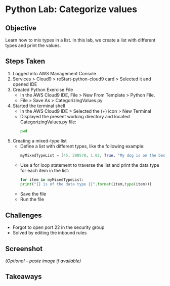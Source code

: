 # Python Lab: Categorize values

## Objective
Learn how to mix types in a list. In this lab, we create a list with different types and print the values.

## Steps Taken
1. Logged into AWS Management Console
2. Services > Cloud9 > reStart-python-cloud9 card > Selected it and opened IDE
3. Created Python Exercise File
   - In the AWS Cloud9 IDE, File > New From Template > Python File.
   - File > Save As > CategorizingValues.py
4. Started the terminal shell
   - In the AWS Cloud9 IDE > Selected the (+) icon > New Terminal
   - Displayed the present working directory and located CategorizingValues.py file:
     ``` bash
     pwd
     ```
5. Creating a mixed-type list
   - Define a list with different types, like the following example:
     ``` python
     myMixedTypeList = [45, 290578, 1.02, True, "My dog is on the bed.", "45"]
     ```
   - Use a for loop statement to traverse the list and print the data type for each item in the list:
     ``` python
     for item in myMixedTypeList:
     print("{} is of the data type {}".format(item,type(item)))
     ```
   - Save the file
   - Run the file

## Challenges
- Forgot to open port 22 in the security group
- Solved by editing the inbound rules

## Screenshot
_(Optional – paste image if available)_

## Takeaways
